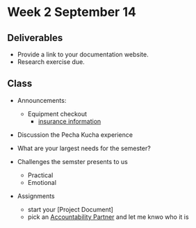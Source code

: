# Week 2 September 14

## Deliverables

* Provide a link to your documentation website.
* Research exercise due.

## Class

* Announcements:
  * Equipment checkout
    * [insurance information](https://github.com/IDMNYU/ER_Insurance)
* Discussion the Pecha Kucha experience
* What are your largest needs for the semester?
* Challenges the semster presents to us
  * Practical
  * Emotional
  
* Assignments
  * start your [Project Document]
  * pick an [Accountability Partner](../accountability_partner.md) and let me knwo who it is
